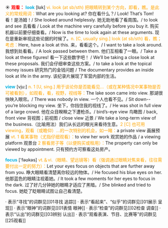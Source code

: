 ☀ <font color="red">**观看：**</font>
<font color="sky blue">**look**</font> [lʊk] 
<font color="orange">vi. look (at sb/sth) 把眼睛转到某个方向，即看，瞧。是此义的常规用词：</font>What are you looking at? 你在看什么？/ Look! That’s Tom! 看！是汤姆！/ She looked around helplessly. 她无助地看了看周围。/ to look and see 去看看 / Look at the machine very carefully before you buy it. 购买机器以前要仔细查看。/ Now is the time to look again at these arguments. 现在是重新审视这些论据的时候了。<font color="orange">n. [C, usually sing.] look (at sb/sth) 看，瞧；考虑：</font>Here, have a look at this. 来，看看这个。/ I want to take a look around. 我想到处看看。/ A look passed between them. 他们互相看了一眼。/ Take a look at these figures! 看一下这些数字吧！ / We’ll be taking a close look at these proposals. 我们会仔细审查这些方案。/ to take a look at the topical money issues 研究热门的金钱问题 / The documentary provides an inside look at life in the army. 该纪录片展现了军营内部的生活。

<font color="sky blue">**view**</font> [vju:] 
<font color="orange">n. 1 [U, sing.] 用于谈论你是否能看见…（或在某种情况中某事物是否可被看到），如观看，看，视野，视线等：</font>The lake soon came into view. 那湖很快映入眼帘。/ There was nobody in view. 一个人也看不见。/ Sit down--you’re blocking my view. 坐下，你挡住我的视线了。/ He was shot in full view of a large crowd. 他在众目睽睽之下遭枪杀。/ bird’s-eye view 鸟瞰图 / back, front view 背视图；前视图 / close view 近景 / We take a long-term view of the business.（比喻用法）我们从长远的眼光来看待生意。<font color="orange">2 [C] 也可用viewing，观看（或瞻仰）…的一次特别的机会，如一睹：</font>a private view 画展预展 <font color="orange">vt. 1 看某事物（尤指仔细观看）：</font>to view her work 观赏她的作品 / a viewing platform 观景台 <font color="orange">2 察看房子等（以便购买或租用）：</font>The property can only be viewed by appointment. 只有预约方可察看这处房产。

<font color="sky blue">**focus**</font> ['fəʊkəs] 
<font color="orange">vt.＆vi.（眼睛、望远镜等）看（强调通过眼睛对焦来看，往往需要付出一定的努力）：</font>Let your eyes focus on objects that are further away from you. 睁大眼睛看清楚离你较远的物体。/ He focused his blue eyes on her. 他那蓝色的眼睛注视着她。/ It took a few moments for her eyes to focus in the dark. 过了好几分钟她的眼睛才适应了黑暗。/ She blinked and tried to focus. 她眨了眨眼睛试图让自己看清楚。

· 表示“寻找”的词群见[[01寻找 追踪]]
· 表示“看起来”、“似乎”的词群见[[01展示 呈现]]
· 表示“眼神”的词群见[[01表情 眼神]]
· 表示“检查”的词群见[[02检查 调查]]
· 表示“认出”的词群见[[03辨别 认出]]
· 表示“观看表演、节目、比赛等”的词群见[[25观看]]

